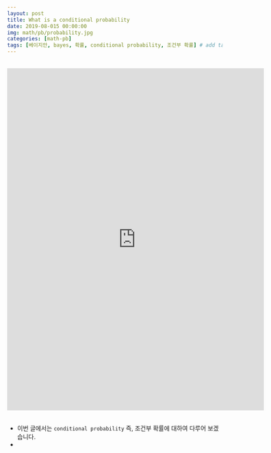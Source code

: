```yaml
---
layout: post
title: What is a conditional probability
date: 2019-08-015 00:00:00
img: math/pb/probability.jpg
categories: [math-pb] 
tags: [베이지안, bayes, 확률, conditional probability, 조건부 확률] # add tag
---
```


<br>
<div style="text-align: center;">
    <iframe src="https://www.youtube.com/embed/_Y_xMTTmt-Q" frameborder="0" allowfullscreen="true" width="600px" height="800px"> </iframe>
</div>
<br>

- 이번 글에서는 `conditional probability` 즉, 조건부 확률에 대하여 다루어 보겠습니다.
- 

